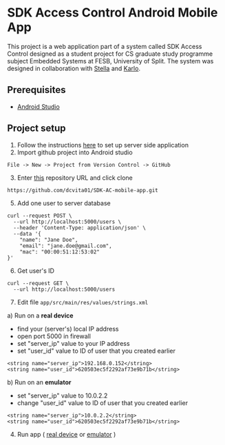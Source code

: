 # SDK Access Control Android Mobile App

This project is a web application part of a system called SDK Access Control designed as a student project for CS graduate study programme subject Embedded Systems at FESB, University of Split. The system was designed in collaboration with [Stella](https://github.com/sandje00) and [Karlo](https://github.com/KarloMijaljevic).

## Prerequisites

* [Android Studio](https://developer.android.com/studio)

## Project setup

1. Follow the instructions [here](https://github.com/KarloMijaljevic/SDK-AC) to set up server side application
2. Import github project into Android studio
```
File -> New -> Project from Version Control -> GitHub
```
3. Enter [this](https://github.com/dcvita01/SDK-AC-mobile-app.git) repository URL and click clone
```
https://github.com/dcvita01/SDK-AC-mobile-app.git
```
5. Add one user to server database 
```
curl --request POST \
  --url http://localhost:5000/users \
  --header 'Content-Type: application/json' \
  --data '{
	"name": "Jane Doe",
	"email": "jane.doe@gmail.com",
	"mac": "00:00:51:12:53:02"
}'
```
6. Get user's ID
```
curl --request GET \
  --url http://localhost:5000/users
```
7. Edit file `app/src/main/res/values/strings.xml`

a) Run on a **real device**    
- find your (server's) local IP address
- open port 5000 in firewall
- set "server_ip" value to your IP address
- set "user_id" value to ID of user that you created earlier
        
```
<string name="server_ip">192.168.0.152</string>
<string name="user_id">620503ec5f2292af73e9b71b</string>
```
        
b) Run on an **emulator**    
- set "server_ip" value to 10.0.2.2
- change "user_id" value to ID of user that you created earlier
        
```
<string name="server_ip">10.0.2.2</string>
<string name="user_id">620503ec5f2292af73e9b71b</string>
```
4. Run app ( [real device](https://developer.android.com/training/basics/firstapp/running-app#RealDevice) or [emulator](https://developer.android.com/training/basics/firstapp/running-app#Emulator) ) 

    


